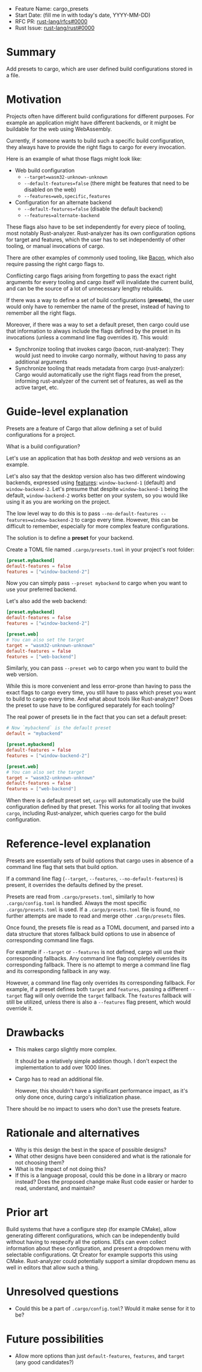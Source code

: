 - Feature Name: cargo_presets
- Start Date: (fill me in with today's date, YYYY-MM-DD)
- RFC PR: [rust-lang/rfcs#0000](https://github.com/rust-lang/rfcs/pull/0000)
- Rust Issue: [rust-lang/rust#0000](https://github.com/rust-lang/rust/issues/0000)

# Summary
[summary]: #summary

Add presets to cargo, which are user defined build configurations stored in a file.

# Motivation
[motivation]: #motivation

Projects often have different build configurations for different purposes.
For example an application might have different backends, or it might be buildable for the web
using WebAssembly.

Currently, if someone wants to build such a specific build configuration, they always have to provide
the right flags to cargo for every invocation.

Here is an example of what those flags might look like:
- Web build configuration
    - `--target=wasm32-unknown-unknown`
    - `--default-features=false` (there might be features that need to be disabled on the web)
    - `--features=web,specific,features`
- Configuration for an alternate backend
    - `--default-features=false` (disable the default backend)
    - `--features=alternate-backend`

These flags also have to be set independently for every piece of tooling, most notably Rust-analyzer.
Rust-analyzer has its own configuration options for target and features, which
the user has to set independently of other tooling, or manual invocations of cargo.

There are other examples of commonly used tooling, like [Bacon](https://github.com/Canop/bacon),
which also require passing the right cargo flags to.

Conflicting cargo flags arising from forgetting to pass the exact right arguments for every tooling
and cargo itself will invalidate the current build, and can be the source of a lot of unnecessary
lengthy rebuilds.

If there was a way to define a set of build configurations (**presets**), the user would only
have to remember the name of the preset, instead of having to remember all the right flags.

Moreover, if there was a way to set a default preset, then cargo could use that information to always
include the flags defined by the preset in its invocations (unless a command line flag overrides it).
This would:
- Synchronize tooling that invokes cargo (bacon, rust-analyzer):
    They would just need to invoke cargo normally, without having to pass any additional arguments
- Synchronize tooling that reads metadata from cargo (rust-analyzer):
    Cargo would automatically use the right flags read from the preset, informing rust-analyzer
    of the current set of features, as well as the active target, etc.

# Guide-level explanation
[guide-level-explanation]: #guide-level-explanation

Presets are a feature of Cargo that allow defining a set of build configurations for a project.

What is a build configuration?

Let's use an application that has both *desktop* and *web* versions as an example.

Let's also say that the desktop version also has two different windowing backends, expressed
using [features](https://doc.rust-lang.org/cargo/reference/features.html):
`window-backend-1` (default) and `window-backend-2`.
Let's presume that despite `window-backend-1` being the default, `window-backend-2` works
better on your system, so you would like using it as you are working on the project.

The low level way to do this is to pass `--no-default-features --features=window-backend-2` to
cargo every time. However, this can be difficult to remember, especially for more
complex feature configurations.

The solution is to define a **preset** for your backend.

Create a TOML file named `.cargo/presets.toml` in your project's root folder:
```toml
[preset.mybackend]
default-features = false
features = ["window-backend-2"]
```

Now you can simply pass `--preset mybackend` to cargo when you want to use your preferred backend.

Let's also add the web backend:
```toml
[preset.mybackend]
default-features = false
features = ["window-backend-2"]

[preset.web]
# You can also set the target
target = "wasm32-unknown-unknown"
default-features = false
features = ["web-backend"]
```

Similarly, you can pass `--preset web` to cargo when you want to build the web version.

While this is more convenient and less error-prone than having to pass the exact flags to cargo every time,
you still have to pass which preset you want to build to cargo every time.
And what about tools like Rust-analyzer? Does the preset to use have to be configured separately
for each tooling?

The real power of presets lie in the fact that you can set a default preset:

```toml
# Now `mybackend` is the default preset
default = "mybackend"

[preset.mybackend]
default-features = false
features = ["window-backend-2"]

[preset.web]
# You can also set the target
target = "wasm32-unknown-unknown"
default-features = false
features = ["web-backend"]
```

When there is a default preset set, `cargo` will automatically use the build configuration defined
by that preset.
This works for all tooling that invokes `cargo`, including Rust-analyzer, which queries cargo
for the build configuration.

# Reference-level explanation
[reference-level-explanation]: #reference-level-explanation

Presets are essentially sets of build options that cargo uses in absence of a command line flag
that sets that build option.

If a command line flag (`--target`, `--features`, `--no-default-features`) is present, it overrides
the defaults defined by the preset.

Presets are read from `.cargo/presets.toml`, similarly to how `.cargo/config.toml` is handled.
Always the most specific `.cargo/presets.toml` is used. If a `.cargo/presets.toml` file is found,
no further attempts are made to read and merge other `.cargo/presets` files.

Once found, the presets file is read as a TOML document, and parsed into a data structure that
stores fallback build options to use in absence of corresponding command line flags.

For example if `--target` or `--features` is not defined, cargo will use their corresponding fallbacks.
Any command line flag completely overrides its corresponding fallback. There is no attempt to merge a command line flag
and its corresponding fallback in any way.

However, a command line flag only overrides its corresponding fallback.
For example, if a preset defines both `target` and `features`, passing a different
`--target` flag will only override the `target` fallback. The `features` fallback will still be utilized,
unless there is also a `--features` flag present, which would override it.

# Drawbacks
[drawbacks]: #drawbacks

- This makes cargo slightly more complex.

    It should be a relatively simple addition though.
    I don't expect the implementation to add over 1000 lines.

- Cargo has to read an additional file.

    However, this shouldn't have a significant performance impact, as it's only done once,
    during cargo's initialization phase.

There should be no impact to users who don't use the presets feature.
# Rationale and alternatives
[rationale-and-alternatives]: #rationale-and-alternatives

- Why is this design the best in the space of possible designs?
- What other designs have been considered and what is the rationale for not choosing them?
- What is the impact of not doing this?
- If this is a language proposal, could this be done in a library or macro instead? Does the proposed change make Rust code easier or harder to read, understand, and maintain?

# Prior art
[prior-art]: #prior-art

Build systems that have a configure step (for example CMake), allow generating different configurations,
which can be independently build without having to respecify all the options.
IDEs can even collect information about these configuration, and present a dropdown menu with
selectable configurations. Qt Creator for example supports this using CMake.
Rust-analyzer could potentially support a similar dropdown menu as well in editors that allow such a thing.

# Unresolved questions
[unresolved-questions]: #unresolved-questions

- Could this be a part of `.cargo/config.toml`? Would it make sense for it to be?

# Future possibilities
[future-possibilities]: #future-possibilities

- Allow more options than just `default-features`, `features`, and `target` (any good candidates?)

